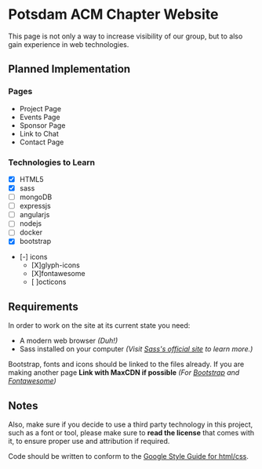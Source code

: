 # Potsdam ACM Chapter Website
This page is not only a way to increase visibility of our group, but to also gain experience in web technologies.

## Planned Implementation

### Pages
* Project Page
* Events Page
* Sponsor Page
* Link to Chat
* Contact Page

### Technologies to Learn
* [X] HTML5
* [X] sass
* [ ] mongoDB
* [ ] expressjs
* [ ] angularjs
* [ ] nodejs
* [ ] docker
* [X] bootstrap
* [-] icons
    * [X]glyph-icons
    * [X]fontawesome
    * [ ]octicons

## Requirements
In order to work on the site at its current state you need:
* A modern web browser *(Duh!)*
* Sass installed on your computer *(Visit [Sass's official site](http://sass-lang.com/) to learn more.)*

Bootstrap, fonts and icons should be linked to the files already. If you are making another page **Link with MaxCDN if possible** *(For [Bootstrap](http://getbootstrap.com/getting-started/) and [Fontawesome](http://fontawesome.io/get-started/))*

## Notes
Also, make sure if you decide to use a third party technology in this project, such as a font or tool, please make sure to **read the license** that comes with it, to ensure proper use and attribution if required.

Code should be written to conform to the [Google Style Guide for html/css](http://google.github.io/styleguide/htmlcssguide.xml).
